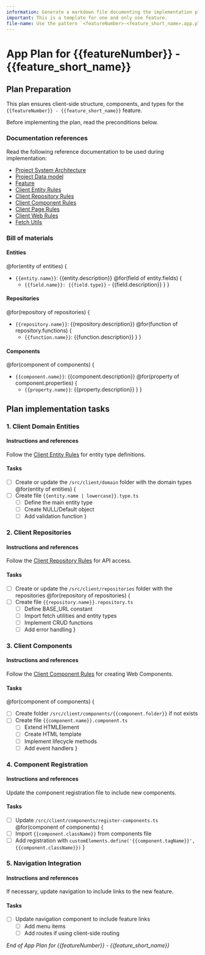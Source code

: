 ```yaml
---
information: Generate a markdown file documenting the implementation plan of the App tier for a feature.
important: This is a template for one and only one feature.
file-name: Use the pattern `<featureNumber>-<feature_short_name>.app.plan.md`
---
```


# App Plan for **{{featureNumber}} - {{feature_short_name}}**

## Plan Preparation

This plan ensures client-side structure, components, and types for the `{{featureNumber}} - {{feature_short_name}}` feature.

Before implementing the plan, read the preconditions below.

### Documentation references

Read the following reference documentation to be used during implementation:

- [Project System Architecture](/docs/systems.blueprint.md)
- [Project Data model](/docs/data-model.blueprint.md)
- [Feature](/docs/{{featureNumber}}-{{feature_short_name}}/{{featureNumber}}-{{feature_short_name}}.blueprint.md)
- [Client Entity Rules](/.cursor/rules/client-entity.mdc)
- [Client Repository Rules](/.cursor/rules/client-repository.mdc)
- [Client Component Rules](/.cursor/rules/client-component.mdc)
- [Client Page Rules](/.cursor/rules/client-page.mdc)
- [Client Web Rules](/.cursor/rules/client-web.mdc)
- [Fetch Utils](/src/client/shared/fetch.utils.ts)

### Bill of materials

#### Entities

<!--
Think about the client entities needed to implement the feature.
List them in PascalCase, with a brief description.
Each entity should represent a business concept in the client domain.
-->

@for(entity of entities) {
- `{{entity.name}}`: {{entity.description}}
  @for(field of entity.fields) {
  - `{{field.name}}: {{field.type}}` - {{field.description}}
  }
}

#### Repositories

<!--
Think about the repositories needed for API data access.
List them in kebab-case, with a brief description.
Follow the patterns in client-repository.mdc rule for naming conventions.
-->

@for(repository of repositories) {
- `{{repository.name}}`: {{repository.description}}
  @for(function of repository.functions) {
  - `{{function.name}}`: {{function.description}}
  }
}

#### Components

<!--
Think about the Web Components needed for the feature.
List them in kebab-case, with a brief description.
Follow the patterns in client-component.mdc rule for naming conventions.
Consider list, detail, and form components for each resource.
-->

@for(component of components) {
- `{{component.name}}`: {{component.description}}
  @for(property of component.properties) {
  - `{{property.name}}`: {{property.description}}
  }
}

## Plan implementation tasks

### 1. Client Domain Entities

#### Instructions and references

Follow the [Client Entity Rules](/.cursor/rules/client-entity.mdc) for entity type definitions.

#### Tasks

- [ ] Create or update the `/src/client/domain` folder with the domain types
@for(entity of entities) {
- [ ] Create file `{{entity.name | lowercase}}.type.ts`
  - [ ] Define the main entity type
  - [ ] Create NULL/Default object
  - [ ] Add validation function
}

### 2. Client Repositories

#### Instructions and references

Follow the [Client Repository Rules](/.cursor/rules/client-repository.mdc) for API access.

#### Tasks

- [ ] Create or update the `/src/client/repositories` folder with the repositories
@for(repository of repositories) {
- [ ] Create file `{{repository.name}}.repository.ts`
  - [ ] Define BASE_URL constant
  - [ ] Import fetch utilities and entity types
  - [ ] Implement CRUD functions
  - [ ] Add error handling
}

### 3. Client Components

#### Instructions and references

Follow the [Client Component Rules](/.cursor/rules/client-component.mdc) for creating Web Components.

#### Tasks

@for(component of components) {
- [ ] Create folder `/src/client/components/{{component.folder}}` if not exists
- [ ] Create file `{{component.name}}.component.ts`
  - [ ] Extend HTMLElement
  - [ ] Create HTML template
  - [ ] Implement lifecycle methods
  - [ ] Add event handlers
}

### 4. Component Registration

#### Instructions and references

Update the component registration file to include new components.

#### Tasks

- [ ] Update `/src/client/components/register-components.ts`
@for(component of components) {
- [ ] Import `{{component.className}}` from components file
- [ ] Add registration with `customElements.define('{{component.tagName}}', {{component.className}})`
}

### 5. Navigation Integration

#### Instructions and references

If necessary, update navigation to include links to the new feature.

#### Tasks

- [ ] Update navigation component to include feature links
  - [ ] Add menu items
  - [ ] Add routes if using client-side routing

_End of App Plan for {{featureNumber}} - {{feature_short_name}}_ 